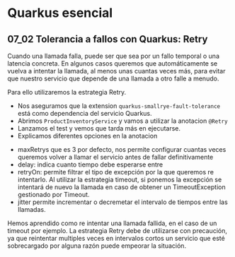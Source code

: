 # Quarkus esencial
## 07_02 Tolerancia a fallos con Quarkus: Retry

Cuando una llamada falla, puede ser que sea por un fallo temporal o una latencia concreta. En algunos casos queremos
que automáticamente se vuelva a intentar la llamada, al menos unas cuantas veces más, para evitar que nuestro servicio que
depende de una llamada a otro falle a menudo.

Para ello utilizaremos la estrategia Retry.

* Nos aseguramos que la extension `quarkus-smallrye-fault-tolerance` está como dependencia del servicio Quarkus.
* Abrimos `ProductInventoryService` y vamos a utilizar la anotacion `@Retry`
* Lanzamos el test y vemos que tarda más en ejecutarse. 
* Explicamos diferentes opciones en la anotacion

- maxRetrys que es 3 por defecto, nos permite configurar cuantas veces queremos volver a llamar el servicio antes de 
  fallar definitivamente
- delay: indica cuanto tiempo debe esperarse entre 
- retryOn: permite filtrar el tipo de excepción por la que queremos re intentarlo. Al utilizar la estrategia timeout,
si ponemos la excepción se intentará de nuevo la llamada en caso de obtener un TimeoutException gestionado por Timeout.
- jitter permite incrementar o decremetar el intervalo de tiempos entre las llamadas.


Hemos aprendido como re intentar una llamada fallida, en el caso de un timeout por ejemplo.
La estrategia Retry debe de utilizarse con precaución, ya que reintentar multiples veces en intervalos cortos un servicio
que esté sobrecargado por alguna razón puede empeorar la situación.
    

